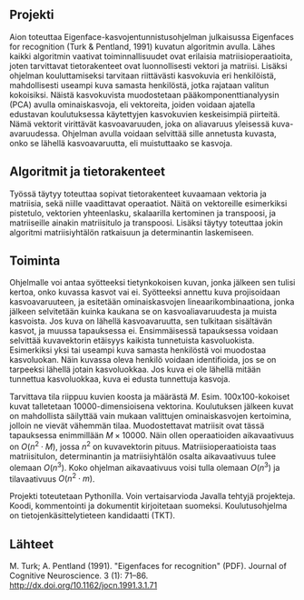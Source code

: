 ## Projekti
Aion toteuttaa Eigenface-kasvojentunnistusohjelman julkaisussa Eigenfaces for recognition (Turk & Pentland, 1991) kuvatun algoritmin avulla. Lähes kaikki algoritmin vaativat toiminnallisuudet ovat erilaisia matriisioperaatioita, joten tarvittavat tietorakenteet ovat luonnollisesti vektori ja matriisi. Lisäksi ohjelman kouluttamiseksi tarvitaan riittävästi kasvokuvia eri henkilöistä, mahdollisesti useampi kuva samasta henkilöstä, jotka rajataan valitun kokoisiksi. Näistä kasvokuvista muodostetaan pääkomponenttianalyysin (PCA) avulla ominaiskasvoja, eli vektoreita, joiden voidaan ajatella edustavan koulutuksessa käytettyjen kasvokuvien keskeisimpiä piirteitä. Nämä vektorit virittävät kasvoavaruuden, joka on aliavaruus yleisessä kuva-avaruudessa. Ohjelman avulla voidaan selvittää sille annetusta kuvasta, onko se lähellä kasvoavaruutta, eli muistuttaako se kasvoja.

## Algoritmit ja tietorakenteet
Työssä täytyy toteuttaa sopivat tietorakenteet kuvaamaan vektoria ja matriisia, sekä niille vaadittavat operaatiot. Näitä on vektoreille esimerkiksi pistetulo, vektorien yhteenlasku, skalaarilla kertominen ja transpoosi, ja matriiseille ainakin matriisitulo ja transpoosi. Lisäksi täytyy toteuttaa jokin algoritmi matriisiyhtälön ratkaisuun ja determinantin laskemiseen.

## Toiminta
Ohjelmalle voi antaa syötteeksi tietynkokoisen kuvan, jonka jälkeen sen tulisi kertoa, onko kuvassa kasvot vai ei. Syötteeksi annettu kuva projisoidaan kasvoavaruuteen, ja esitetään ominaiskasvojen lineaarikombinaationa, jonka jälkeen selvitetään kuinka kaukana se on kasvoaliavaruudesta ja muista kasvoista. Jos kuva on lähellä kasvoavaruutta, sen tulkitaan sisältävän kasvot, ja muussa tapauksessa ei. Ensimmäisessä tapauksessa voidaan selvittää kuvavektorin etäisyys kaikista tunnetuista kasvoluokista. Esimerkiksi yksi tai useampi kuva samasta henkilöstä voi muodostaa kasvoluokan. Näin kuvassa oleva henkilö voidaan identifioida, jos se on tarpeeksi lähellä jotain kasvoluokkaa. Jos kuva ei ole lähellä mitään tunnettua kasvoluokkaa, kuva ei edusta tunnettuja kasvoja.

Tarvittava tila riippuu kuvien koosta ja määrästä $M$. Esim. 100x100-kokoiset kuvat talletetaan 10000-dimensioisena vektorina. Koulutuksen jälkeen kuvat on mahdollista säilyttää vain mukaan valittujen ominaiskasvojen kertoimina, jolloin ne vievät vähemmän tilaa. Muodostettavat matriisit ovat tässä tapauksessa enimmillään $M \times 10000$. Näin ollen operaatioiden aikavaativuus on $O(n^2 \cdot M)$, jossa $n^2$ on kuvavektorin pituus. Matriisioperaatioista taas matriisitulon, determinantin ja matriisiyhtälön osalta aikavaativuus tulee olemaan $O(n^3)$. Koko ohjelman aikavaativuus voisi tulla olemaan $O(n^3)$ ja tilavaativuus $O(n^2 \cdot m)$.

Projekti toteutetaan Pythonilla. Voin vertaisarvioda Javalla tehtyjä projekteja. Koodi, kommentointi ja dokumentit kirjoitetaan suomeksi. Koulutusohjelma on tietojenkäsittelytieteen kandidaatti (TKT).

## Lähteet
M. Turk; A. Pentland (1991). "Eigenfaces for recognition" (PDF). Journal of Cognitive Neuroscience. 3 (1): 71–86. http://dx.doi.org/10.1162/jocn.1991.3.1.71
